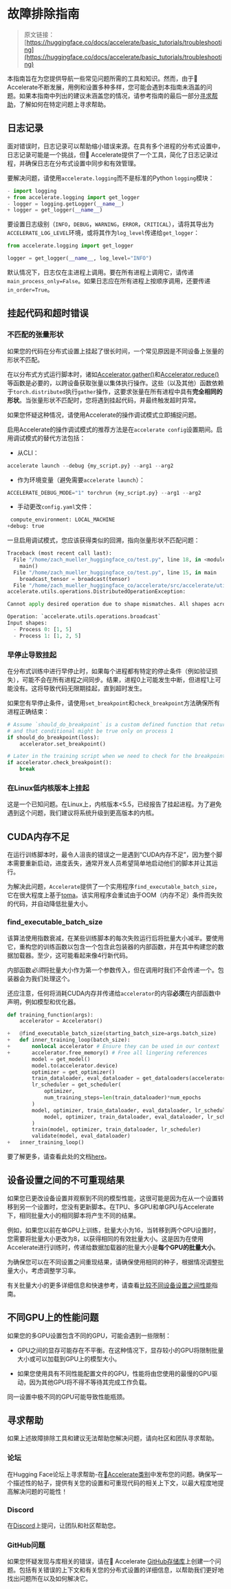 # 故障排除指南

> 原文链接：[https://huggingface.co/docs/accelerate/basic_tutorials/troubleshooting](https://huggingface.co/docs/accelerate/basic_tutorials/troubleshooting)

本指南旨在为您提供导航一些常见问题所需的工具和知识。然而，由于🤗 Accelerate不断发展，用例和设置多种多样，您可能会遇到本指南未涵盖的问题。如果本指南中列出的建议未涵盖您的情况，请参考指南的最后一部分[寻求帮助](#ask-for-help)，了解如何在特定问题上寻求帮助。

## 日志记录

面对错误时，日志记录可以帮助缩小错误来源。在具有多个进程的分布式设置中，日志记录可能是一个挑战，但🤗 Accelerate提供了一个工具，简化了日志记录过程，并确保日志在分布式设置中同步和有效管理。

要解决问题，请使用`accelerate.logging`而不是标准的Python `logging`模块：

```py
- import logging
+ from accelerate.logging import get_logger
- logger = logging.getLogger(__name__)
+ logger = get_logger(__name__)
```

要设置日志级别（`INFO`，`DEBUG`，`WARNING`，`ERROR`，`CRITICAL`），请将其导出为`ACCELERATE_LOG_LEVEL`环境，或将其作为`log_level`传递给`get_logger`：

```py
from accelerate.logging import get_logger

logger = get_logger(__name__, log_level="INFO")
```

默认情况下，日志仅在主进程上调用。要在所有进程上调用它，请传递`main_process_only=False`。如果日志应在所有进程上按顺序调用，还要传递`in_order=True`。

## 挂起代码和超时错误

### 不匹配的张量形状

如果您的代码在分布式设置上挂起了很长时间，一个常见原因是不同设备上张量的形状不匹配。

在以分布式方式运行脚本时，诸如[Accelerator.gather()](/docs/accelerate/v0.27.2/en/package_reference/accelerator#accelerate.Accelerator.gather)和[Accelerator.reduce()](/docs/accelerate/v0.27.2/en/package_reference/accelerator#accelerate.Accelerator.reduce)等函数是必要的，以跨设备获取张量以集体执行操作。这些（以及其他）函数依赖于`torch.distributed`执行`gather`操作，这要求张量在所有进程中具有**完全相同的形状**。当张量形状不匹配时，您将遇到挂起代码，并最终触发超时异常。

如果您怀疑这种情况，请使用Accelerate的操作调试模式立即捕捉问题。

启用Accelerate的操作调试模式的推荐方法是在`accelerate config`设置期间。启用调试模式的替代方法包括：

+   从CLI：

```py
accelerate launch --debug {my_script.py} --arg1 --arg2
```

+   作为环境变量（避免需要`accelerate launch`）：

```py
ACCELERATE_DEBUG_MODE="1" torchrun {my_script.py} --arg1 --arg2
```

+   手动更改`config.yaml`文件：

```py
 compute_environment: LOCAL_MACHINE
+debug: true
```

一旦启用调试模式，您应该获得类似的回溯，指向张量形状不匹配问题：

```py
Traceback (most recent call last):
  File "/home/zach_mueller_huggingface_co/test.py", line 18, in <module>
    main()
  File "/home/zach_mueller_huggingface_co/test.py", line 15, in main
    broadcast_tensor = broadcast(tensor)
  File "/home/zach_mueller_huggingface_co/accelerate/src/accelerate/utils/operations.py", line 303, in wrapper
accelerate.utils.operations.DistributedOperationException:

Cannot apply desired operation due to shape mismatches. All shapes across devices must be valid.

Operation: `accelerate.utils.operations.broadcast`
Input shapes:
  - Process 0: [1, 5]
  - Process 1: [1, 2, 5]
```

### 早停止导致挂起

在分布式训练中进行早停止时，如果每个进程都有特定的停止条件（例如验证损失），可能不会在所有进程之间同步。结果，进程0上可能发生中断，但进程1上可能没有。这将导致代码无限期挂起，直到超时发生。

如果您有早停止条件，请使用`set_breakpoint`和`check_breakpoint`方法确保所有进程正确结束：

```py
# Assume `should_do_breakpoint` is a custom defined function that returns a conditional, 
# and that conditional might be true only on process 1
if should_do_breakpoint(loss):
    accelerator.set_breakpoint()

# Later in the training script when we need to check for the breakpoint
if accelerator.check_breakpoint():
    break
```

### 在Linux低内核版本上挂起

这是一个已知问题。在Linux上，内核版本<5.5，已经报告了挂起进程。为了避免遇到这个问题，我们建议将系统升级到更高版本的内核。

## CUDA内存不足

在运行训练脚本时，最令人沮丧的错误之一是遇到“CUDA内存不足”，因为整个脚本需要重新启动，进度丢失，通常开发人员希望简单地启动他们的脚本并让其运行。

为解决此问题，`Accelerate`提供了一个实用程序`find_executable_batch_size`，它在很大程度上基于[toma](https://github.com/BlackHC/toma)。该实用程序会重试由于OOM（内存不足）条件而失败的代码，并自动降低批量大小。

### find_executable_batch_size

该算法使用指数衰减，在某些训练脚本的每次失败运行后将批量大小减半。要使用它，重构您的训练函数以包含一个包含此包装器的内部函数，并在其中构建您的数据加载器。至少，这可能看起来像4行新代码。

内部函数*必须*将批量大小作为第一个参数传入，但在调用时我们不会传递一个。包装器会为我们处理这个。

还应注意，任何将消耗CUDA内存并传递给`accelerator`的内容**必须**在内部函数中声明，例如模型和优化器。

```py
def training_function(args):
    accelerator = Accelerator()

+   @find_executable_batch_size(starting_batch_size=args.batch_size)
+   def inner_training_loop(batch_size):
+       nonlocal accelerator # Ensure they can be used in our context
+       accelerator.free_memory() # Free all lingering references
        model = get_model()
        model.to(accelerator.device)
        optimizer = get_optimizer()
        train_dataloader, eval_dataloader = get_dataloaders(accelerator, batch_size)
        lr_scheduler = get_scheduler(
            optimizer, 
            num_training_steps=len(train_dataloader)*num_epochs
        )
        model, optimizer, train_dataloader, eval_dataloader, lr_scheduler = accelerator.prepare(
            model, optimizer, train_dataloader, eval_dataloader, lr_scheduler
        )
        train(model, optimizer, train_dataloader, lr_scheduler)
        validate(model, eval_dataloader)
+   inner_training_loop()
```

要了解更多，请查看此处的文档[here](../package_reference/utilities#accelerate.find_executable_batch_size)。

## 设备设置之间的不可重现结果

如果您已更改设备设置并观察到不同的模型性能，这很可能是因为在从一个设置转移到另一个设置时，您没有更新脚本。在TPU、多GPU和单GPU与Accelerate下，相同批量大小的相同脚本将产生不同的结果。

例如，如果您以前在单GPU上训练，批量大小为16，当转移到两个GPU设置时，您需要将批量大小更改为8，以获得相同的有效批量大小。这是因为在使用Accelerate进行训练时，传递给数据加载器的批量大小是**每个GPU的批量大小**。

为确保您可以在不同设置之间重现结果，请确保使用相同的种子，根据情况调整批量大小，考虑调整学习率。

有关批量大小的更多详细信息和快速参考，请查看[比较不同设备设置之间性能](../concept_guides/performance)指南。

## 不同GPU上的性能问题

如果您的多GPU设置包含不同的GPU，可能会遇到一些限制：

+   GPU之间的显存可能存在不平衡。在这种情况下，显存较小的GPU将限制批量大小或可以加载到GPU上的模型大小。

+   如果您使用具有不同性能配置文件的GPU，性能将由您使用的最慢的GPU驱动，因为其他GPU将不得不等待其完成工作负载。

同一设置中极不同的GPU可能导致性能瓶颈。

## 寻求帮助

如果上述故障排除工具和建议无法帮助您解决问题，请向社区和团队寻求帮助。

### 论坛

在Hugging Face论坛上寻求帮助-在[🤗Accelerate类别](https://discuss.huggingface.co/c/accelerate/18)中发布您的问题。确保写一个描述性的帖子，提供有关您的设置和可重现代码的相关上下文，以最大程度地提高解决问题的可能性！

### Discord

在[Discord](http://hf.co/join/discord)上提问，让团队和社区帮助您。

### GitHub问题

如果您怀疑发现与库相关的错误，请在🤗 Accelerate [GitHub存储库](https://github.com/huggingface/accelerate/issues)上创建一个问题。包括有关错误的上下文和有关您的分布式设置的详细信息，以帮助我们更好地找出问题所在以及如何解决它。
